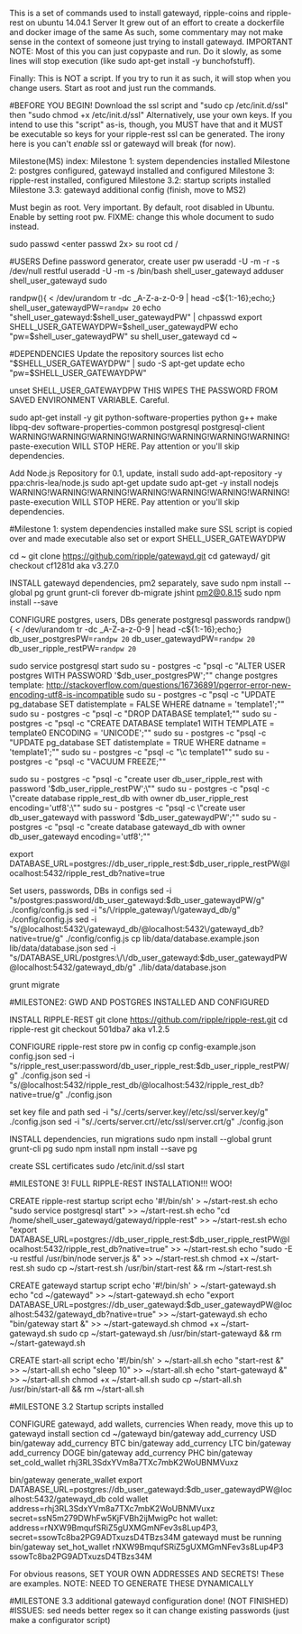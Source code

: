 
This is a set of commands used to install gatewayd, ripple-coins and ripple-rest on ubuntu 14.04.1 Server
It grew out of an effort to create a dockerfile and docker image of the same
As such, some commentary may not make sense in the context of someone just trying to install gatewayd.
IMPORTANT NOTE: Most of this you can just copypaste and run. Do it slowly, as some lines will stop execution
(like sudo apt-get install -y bunchofstuff).

Finally: This is NOT a script. If you try to run it as such, it will stop when you change users. Start as root
and just run the commands.

#BEFORE YOU BEGIN!
Download the ssl script and "sudo cp <filename> /etc/init.d/ssl"
then "sudo chmod +x /etc/init.d/ssl"
Alternatively, use your own keys. If you intend to use this "script" as-is, though,
you MUST have that and it MUST be executable so keys for your ripple-rest ssl can be generated.
The irony here is you can't *enable* ssl or gatewayd will break (for now).


Milestone(MS) index:
Milestone 1: system dependencies installed
Milestone 2: postgres configured, gatewayd installed and configured
Milestone 3: ripple-rest installed, configured
Milestone 3.2: startup scripts installed
Milestone 3.3: gatewayd additional config (finish, move to MS2)

Must begin as root. Very important.
By default, root disabled in Ubuntu. Enable by setting root pw.
FIXME: change this whole document to sudo instead.

sudo passwd
<enter passwd 2x>
su root
<enter passwd>
cd /

#USERS
Define password generator, create user pw
useradd -U -m -r -s /dev/null restful
useradd -U -m -s /bin/bash shell_user_gatewayd
adduser shell_user_gatewayd sudo

randpw(){ < /dev/urandom tr -dc _A-Z-a-z-0-9 | head -c${1:-16};echo;}
shell_user_gatewaydPW=`randpw 20`
echo "shell_user_gatewayd:$shell_user_gatewaydPW" | chpasswd
export SHELL_USER_GATEWAYDPW=$shell_user_gatewaydPW
echo "pw=$shell_user_gatewaydPW"
su shell_user_gatewayd
cd ~

#DEPENDENCIES
Update the repository sources list
echo "$SHELL_USER_GATEWAYDPW" | sudo -S apt-get update
echo "pw=$SHELL_USER_GATEWAYDPW"

unset SHELL_USER_GATEWAYDPW
THIS WIPES THE PASSWORD FROM SAVED ENVIRONMENT VARIABLE. Careful.

sudo apt-get install -y git python-software-properties python g++ make libpq-dev software-properties-common postgresql postgresql-client
WARNING!WARNING!WARNING!WARNING!WARNING!WARNING!WARNING!
paste-execution WILL STOP HERE. Pay attention or you'll skip dependencies.

 Add Node.js Repository for 0.1, update, install
sudo add-apt-repository -y ppa:chris-lea/node.js
sudo apt-get update
sudo apt-get -y install nodejs
WARNING!WARNING!WARNING!WARNING!WARNING!WARNING!WARNING!
paste-execution WILL STOP HERE. Pay attention or you'll skip dependencies.

#Milestone 1: system dependencies installed
make sure SSL script is copied over and made executable
also set or export SHELL_USER_GATEWAYDPW

cd ~
git clone https://github.com/ripple/gatewayd.git
cd gatewayd/
git checkout cf1281d
aka v3.27.0

INSTALL gatewayd dependencies, pm2 separately, save
sudo npm install --global pg grunt grunt-cli forever db-migrate jshint pm2@0.8.15
sudo npm install --save


CONFIGURE postgres, users, DBs
generate postgresql passwords
randpw(){ < /dev/urandom tr -dc _A-Z-a-z-0-9 | head -c${1:-16};echo;}
db_user_postgresPW=`randpw 20`
db_user_gatewaydPW=`randpw 20`
db_user_ripple_restPW=`randpw 20`

sudo service postgresql start
sudo su - postgres -c "psql -c \"ALTER USER postgres WITH PASSWORD '$db_user_postgresPW';\""
change postgres template: http://stackoverflow.com/questions/16736891/pgerror-error-new-encoding-utf8-is-incompatible
sudo su - postgres -c "psql -c \"UPDATE pg_database SET datistemplate = FALSE WHERE datname = 'template1';\""
sudo su - postgres -c "psql -c \"DROP DATABASE template1;\""
sudo su - postgres -c "psql -c \"CREATE DATABASE template1 WITH TEMPLATE = template0 ENCODING = 'UNICODE';\""
sudo su - postgres -c "psql -c \"UPDATE pg_database SET datistemplate = TRUE WHERE datname = 'template1';\""
sudo su - postgres -c "psql -c \"\\c template1\""
sudo su - postgres -c "psql -c \"VACUUM FREEZE;\""

sudo su - postgres -c "psql -c \"create user db_user_ripple_rest with password '$db_user_ripple_restPW';\""
sudo su - postgres -c "psql -c \"create database ripple_rest_db with owner db_user_ripple_rest encoding='utf8';\""
sudo su - postgres -c "psql -c \"create user db_user_gatewayd with password '$db_user_gatewaydPW';\""
sudo su - postgres -c "psql -c \"create database gatewayd_db with owner db_user_gatewayd encoding='utf8';\""

export DATABASE_URL=postgres://db_user_ripple_rest:$db_user_ripple_restPW@localhost:5432/ripple_rest_db?native=true

Set users, passwords, DBs in configs
sed -i "s/postgres:password/db_user_gatewayd:$db_user_gatewaydPW/g" ./config/config.js
sed -i "s/\/ripple_gateway/\/gatewayd_db/g" ./config/config.js
sed -i "s/@localhost:5432\/gatewayd_db/@localhost:5432\/gatewayd_db?native=true/g" ./config/config.js
cp lib/data/database.example.json lib/data/database.json
sed -i "s/DATABASE_URL/postgres:\/\/db_user_gatewayd:$db_user_gatewaydPW@localhost:5432\/gatewayd_db/g" ./lib/data/database.json

grunt migrate

#MILESTONE2: GWD AND POSTGRES INSTALLED AND CONFIGURED

INSTALL RIPPLE-REST
git clone https://github.com/ripple/ripple-rest.git
cd ripple-rest
git checkout 501dba7
aka v1.2.5

CONFIGURE ripple-rest
store pw in config
cp config-example.json config.json
sed -i "s/ripple_rest_user:password/db_user_ripple_rest:$db_user_ripple_restPW/g" ./config.json
sed -i "s/@localhost:5432\/ripple_rest_db/@localhost:5432\/ripple_rest_db?native=true/g" ./config.json

set key file and path
sed -i "s/.\/certs\/server.key/\/etc\/ssl\/server.key/g" ./config.json
sed -i "s/.\/certs\/server.crt/\/etc\/ssl\/server.crt/g" ./config.json

INSTALL dependencies, run migrations
sudo npm install --global grunt grunt-cli pg
sudo npm install
npm install --save pg

create SSL certificates
sudo /etc/init.d/ssl start

#MILESTONE 3! FULL RIPPLE-REST INSTALLATION!!! WOO!

CREATE ripple-rest startup script
echo '#!/bin/sh' > ~/start-rest.sh
echo "sudo service postgresql start" >> ~/start-rest.sh
echo "cd /home/shell_user_gatewayd/gatewayd/ripple-rest" >> ~/start-rest.sh
echo "export DATABASE_URL=postgres://db_user_ripple_rest:$db_user_ripple_restPW@localhost:5432/ripple_rest_db?native=true" >> ~/start-rest.sh
echo "sudo -E -u restful /usr/bin/node server.js &" >> ~/start-rest.sh
chmod +x ~/start-rest.sh
sudo cp ~/start-rest.sh /usr/bin/start-rest && rm ~/start-rest.sh

CREATE gatewayd startup script
echo '#!/bin/sh' > ~/start-gatewayd.sh
echo "cd ~/gatewayd" >> ~/start-gatewayd.sh
echo "export DATABASE_URL=postgres://db_user_gatewayd:$db_user_gatewaydPW@localhost:5432/gatewayd_db?native=true" >> ~/start-gatewayd.sh
echo "bin/gateway start &" >> ~/start-gatewayd.sh
chmod +x ~/start-gatewayd.sh
sudo cp ~/start-gatewayd.sh /usr/bin/start-gatewayd && rm ~/start-gatewayd.sh

CREATE start-all script
echo '#!/bin/sh' > ~/start-all.sh
echo "start-rest &" >> ~/start-all.sh
echo "sleep 10" >> ~/start-all.sh
echo "start-gatewayd &" >> ~/start-all.sh
chmod +x ~/start-all.sh
sudo cp ~/start-all.sh /usr/bin/start-all && rm ~/start-all.sh

#MILESTONE 3.2 Startup scripts installed

CONFIGURE gatewayd, add wallets, currencies
When ready, move this up to gatewayd install section
cd ~/gatewayd
bin/gateway add_currency USD
bin/gateway add_currency BTC
bin/gateway add_currency LTC
bin/gateway add_currency DOGE
bin/gateway add_currency PHC
bin/gateway set_cold_wallet rhj3RL3SdxYVm8a7TXc7mbK2WoUBNMVuxz

bin/gateway generate_wallet
export DATABASE_URL=postgres://db_user_gatewayd:$db_user_gatewaydPW@localhost:5432/gatewayd_db
cold wallet address=rhj3RL3SdxYVm8a7TXc7mbK2WoUBNMVuxz secret=ssN5m279DWhFw5KjFVBh2ijMwigPc
hot wallet:  address=rNXW9BmqufSRiZ5gUXMGmNFev3s8Lup4P3, secret=ssowTc8ba2PG9ADTxuzsD4TBzs34M
gatewayd must be running
bin/gateway set_hot_wallet rNXW9BmqufSRiZ5gUXMGmNFev3s8Lup4P3 ssowTc8ba2PG9ADTxuzsD4TBzs34M

For obvious reasons, SET YOUR OWN ADDRESSES AND SECRETS! These are examples.
NOTE: NEED TO GENERATE THESE DYNAMICALLY

#MILESTONE 3.3 additional gatewayd configuration done! (NOT FINISHED)
#ISSUES:
sed needs better regex so it can change existing passwords
(just make a configurator script)
